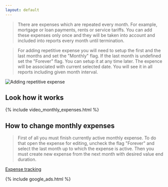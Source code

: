 ```yaml
---
layout: default
--- 
```


> There are expenses which are repeated every month. For example, mortgage or loan payments, rents or service tariffs. You can add these expenses only once and they will be taken into account and included into reports every month until termination. 

> For adding repetitive expense you will need to setup the first and the last months and set the "Monthly" flag. If the last month is undefined set the "Forever" flag. You can setup it at any time later. The expence will be associated with current selected date. You will see it in all reports including given month interval.

![Adding repetitive expense](https://dvmorozov.github.io/expenses/assets/images/2015-07-05_09h33_05.png)

## Look how it works

{% include video_monthly_expenses.html %}

## How to change monthly expenses

> First of all you must finish currently active monthly expense. To do that open the expense for editing, uncheck the flag "Forever" and select the last month up to which the expense is active. Then you must create new expense from the next month with desired value end duration.

[Expense tracking](https://dvmorozov.github.io/expenses/expense-tracking)

{% include google_ads.html %}
